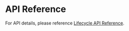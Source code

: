 # API Reference

For API details, please reference [Lifecycle API Reference](../mobile-core/lifecycle/api-reference.md).

